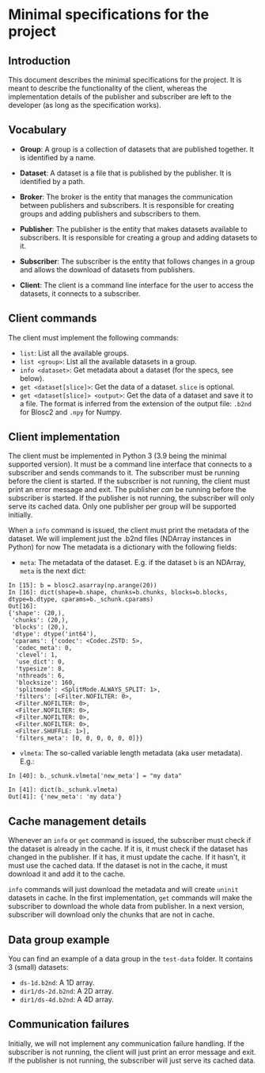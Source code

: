 # Minimal specifications for the project

## Introduction

This document describes the minimal specifications for the project.  It is meant to describe the functionality of the client, whereas the implementation details of the publisher and subscriber are left to the developer (as long as the specification works).

## Vocabulary

- **Group**: A group is a collection of datasets that are published together.  It is identified by a name.
- **Dataset**: A dataset is a file that is published by the publisher.  It is identified by a path.

- **Broker**: The broker is the entity that manages the communication between publishers and subscribers.  It is responsible for creating groups and adding publishers and subscribers to them.
- **Publisher**: The publisher is the entity that makes datasets available to subscribers.  It is responsible for creating a group and adding datasets to it.
- **Subscriber**: The subscriber is the entity that follows changes in a group and allows the download of datasets from publishers.
- **Client**: The client is a command line interface for the user to access the datasets, it connects to a subscriber.

## Client commands

The client must implement the following commands:

- `list`: List all the available groups.
- `list <group>`: List all the available datasets in a group.
- `info <dataset>`: Get metadata about a dataset (for the specs, see below).
- `get <dataset[slice]>`: Get the data of a dataset. `slice` is optional.
- `get <dataset[slice]> <output>`: Get the data of a dataset and save it to a file. The format is inferred from the extension of the output file: `.b2nd` for Blosc2 and `.npy` for Numpy.

## Client implementation

The client must be implemented in Python 3 (3.9 being the minimal supported version).  It must be a command line interface that connects to a subscriber and sends commands to it.  The subscriber must be running before the client is started. If the subscriber is not running, the client must print an error message and exit. The publisher *can* be running before the subscriber is started. If the publisher is not running, the subscriber will only serve its cached data. Only one publisher per group will be supported initially.

When a `info` command is issued, the client must print the metadata of the dataset.  We will implement just the .b2nd files (NDArray instances in Python) for now  The metadata is a dictionary with the following fields:

- `meta`: The metadata of the dataset. E.g. if the dataset `b` is an NDArray, `meta` is the next dict:

```
In [15]: b = blosc2.asarray(np.arange(20))
In [16]: dict(shape=b.shape, chunks=b.chunks, blocks=b.blocks, dtype=b.dtype, cparams=b._schunk.cparams)
Out[16]:
{'shape': (20,),
 'chunks': (20,),
 'blocks': (20,),
 'dtype': dtype('int64'),
 'cparams': {'codec': <Codec.ZSTD: 5>,
  'codec_meta': 0,
  'clevel': 1,
  'use_dict': 0,
  'typesize': 8,
  'nthreads': 6,
  'blocksize': 160,
  'splitmode': <SplitMode.ALWAYS_SPLIT: 1>,
  'filters': [<Filter.NOFILTER: 0>,
  <Filter.NOFILTER: 0>,
  <Filter.NOFILTER: 0>,
  <Filter.NOFILTER: 0>,
  <Filter.NOFILTER: 0>,
  <Filter.SHUFFLE: 1>],
  'filters_meta': [0, 0, 0, 0, 0, 0]}}
```

- `vlmeta`: The so-called variable length metadata (aka user metadata).  E.g.:
```
In [40]: b._schunk.vlmeta['new_meta'] = "my data"

In [41]: dict(b._schunk.vlmeta)
Out[41]: {'new_meta': 'my data'}
```

## Cache management details

Whenever an `info` or `get` command is issued, the subscriber must check if the dataset is already in the cache.  If it is, it must check if the dataset has changed in the publisher.  If it has, it must update the cache.  If it hasn't, it must use the cached data.  If the dataset is not in the cache, it must download it and add it to the cache.

`info` commands will just download the metadata and will create `uninit` datasets in cache. In the first implementation, `get` commands will make the subscriber to download the whole data from publisher. In a next version, subscriber will download only the chunks that are not in cache.

## Data group example

You can find an example of a data group in the `test-data` folder.  It contains 3 (small) datasets:

- `ds-1d.b2nd`: A 1D array.
- `dir1/ds-2d.b2nd`: A 2D array.
- `dir1/ds-4d.b2nd`: A 4D array.

## Communication failures

Initially, we will not implement any communication failure handling.  If the subscriber is not running, the client will just print an error message and exit.  If the publisher is not running, the subscriber will just serve its cached data.
